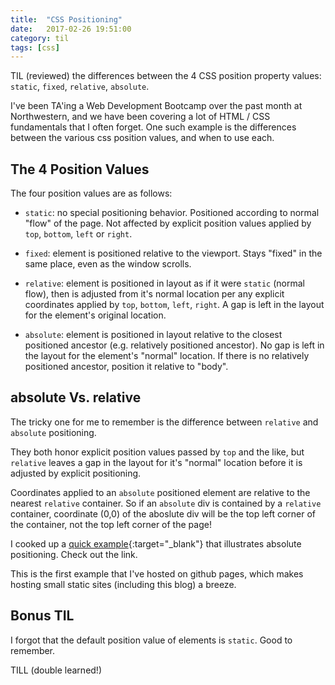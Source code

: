 ```yaml
---
title:  "CSS Positioning"
date:   2017-02-26 19:51:00
category: til
tags: [css]
---
```


TIL (reviewed) the differences between the 4 CSS position property values: `static`, `fixed`, `relative`, `absolute`.

I've been TA'ing a Web Development Bootcamp over the past month at Northwestern, and we have been covering a lot of HTML / CSS fundamentals that I often forget. One such example is the differences between the various css position values, and when to use each.

## The 4 Position Values

The four position values are as follows:

- `static`: no special positioning behavior. Positioned according to normal "flow" of the page. Not affected by explicit position values applied by `top`, `bottom`, `left` or `right`.

- `fixed`: element is positioned relative to the viewport. Stays "fixed" in the same place, even as the window scrolls.

- `relative`: element is positioned in layout as if it were `static` (normal flow), then is adjusted from it's normal location per any explicit coordinates applied by `top`, `bottom`, `left`, `right`. A gap is left in the layout for the element's original location.

- `absolute`: element is positioned in layout relative to the closest positioned ancestor (e.g. relatively positioned ancestor). No gap is left in the layout for the element's "normal" location. If there is no relatively positioned ancestor, position it relative to "body".

## absolute Vs. relative

The tricky one for me to remember is the difference between `relative` and `absolute` positioning.

They both honor explicit position values passed by `top` and the like, but `relative` leaves a gap in the layout for it's "normal" location before it is adjusted by explicit positioning.

Coordinates applied to an `absolute` positioned element are relative to the nearest `relative` container. So if an `absolute` div is contained by a `relative` container, coordinate (0,0) of the aboslute div will be the top left corner of the container, not the top left corner of the page!

I cooked up a [quick example][example]{:target="_blank"} that illustrates absolute positioning. Check out the link.

This is the first example that I've hosted on github pages, which makes hosting small static sites (including this blog) a breeze.

## Bonus TIL

I forgot that the default position value of elements is `static`. Good to remember.

TILL (double learned!)

[example]: http://www.bambielli.com/absolute-positioning-example/
